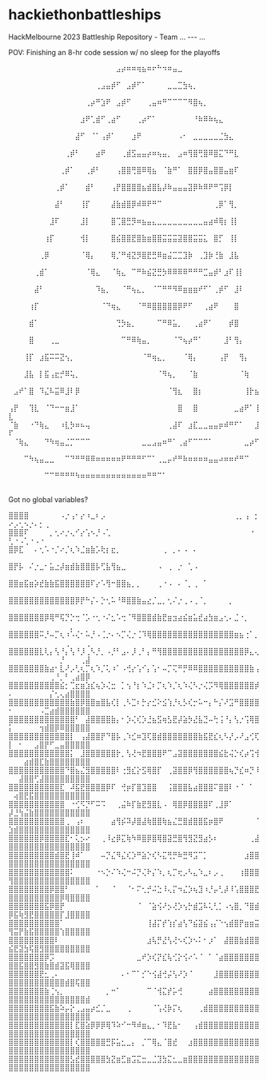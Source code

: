 # hackiethonbattleships
HackMelbourne 2023 Battleship Repository - Team ... --- ...


POV: Finishing an 8-hr code session w/ no sleep for the playoffs


⠀⠀⠀⠀⠀⠀⠀⠀⠀⠀⠀⠀⠀⠀⠀⠀⠀⠀⠀⠀⠀⣠⡴⠶⠶⢶⣦⠶⠖⠓⠲⠶⣤⣀⠀⠀⠀⠀⠀⠀⠀⠀⠀⠀⠀⠀⠀⠀⠀⠀
⠀⠀⠀⠀⠀⠀⠀⠀⠀⠀⠀⠀⠀⠀⠀⠀⠀⢀⣠⣤⡾⠋⠀⣠⡾⠋⠁⠀⠀⠀⠀⣀⣀⣉⣳⢦⡀⠀⠀⠀⠀⠀⠀⠀⠀⠀⠀⠀⠀⠀
⠀⠀⠀⠀⠀⠀⠀⠀⠀⠀⠀⠀⠀⠀⠀⢀⡴⠛⣱⠟⠀⣠⡾⠋⠀⠀⠀⢀⣤⠶⠛⠉⠉⠉⠉⠻⣿⢦⡀⠀⠀⠀⠀⠀⠀⠀⠀⠀⠀⠀
⠀⠀⠀⠀⠀⠀⠀⠀⠀⠀⠀⠀⠀⠀⣰⠟⢁⣾⠋⢀⣴⠋⠀⠀⠀⢀⡴⠋⠁⠀⠀⠀⠀⠀⠀⠀⠘⠷⠿⠷⢦⣄⠀⠀⠀⠀⠀⠀⠀⠀
⠀⠀⠀⠀⠀⠀⠀⠀⠀⠀⠀⠀⠀⣼⠋⠀⠈⠁⢠⡾⠁⠀⠀⠀⣰⠟⠀⠀⠀⠀⠀⠀⠀⠠⠂⠀⣀⣀⣀⣀⣀⣈⣳⣄⠀⠀⠀⠀⠀⠀
⠀⠀⠀⠀⠀⠀⠀⠀⠀⠀⠀⢀⡾⠃⠀⠀⠀⣴⠟⠀⠀⠀⢀⣾⣫⣤⣤⡴⠶⢦⣤⡀⠀⣠⠶⢻⣿⢛⣿⠿⣿⣍⠙⠛⣇⠀⠀⠀⠀⠀
⠀⠀⠀⠀⠀⠀⠀⠀⠀⠀⢀⡾⠁⠀⠀⢀⡾⠃⠀⠀⠀⢠⣿⣿⢛⣿⠿⢿⣦⠀⠈⣷⠛⠁⠀⣿⣿⡿⣿⣤⣿⣿⣤⣶⠏⠀⠀⠀⠀⠀
⠀⠀⠀⠀⠀⠀⠀⠀⠀⢀⡾⠁⠀⠀⠀⣾⠃⠀⠀⠀⢠⡟⣿⣿⣿⣿⣦⣾⣿⣧⡼⠷⣤⣤⣤⣽⡿⠷⠿⠟⠛⢩⡿⡇⠀⠀⠀⠀⠀⠀
⠀⠀⠀⠀⠀⠀⠀⠀⠀⣼⠃⠀⠀⠀⢸⡏⠀⠀⠀⠀⣼⣷⣾⣿⡿⠾⠿⠟⠛⠉⠀⠀⠀⠀⠀⠀⠀⠀⠀⠀⢀⡿⠁⢻⡀⠀⠀⠀⠀⠀
⠀⠀⠀⠀⠀⠀⠀⠀⣸⠏⠀⠀⠀⠀⣸⡇⠀⠀⠀⠀⣿⢉⣿⣛⡻⠶⣦⣤⣄⣀⣀⣀⣀⣀⣀⣀⣀⣀⣤⣴⠾⢿⡆⢸⡇⠀⠀⠀⠀⠀
⠀⠀⠀⠀⠀⠀⠀⢰⡏⠀⠀⠀⠀⠀⢺⡇⠀⠀⠀⠀⣿⣮⣿⣿⣟⣿⣷⣶⣿⣿⣭⣭⣭⣽⣿⣿⣭⣭⣅⠀⣿⡋⠀⢸⡇⠀⠀⠀⠀⠀
⠀⠀⠀⠀⠀⠀⢀⡿⠀⠀⠀⠀⠀⠀⠈⢿⡄⠀⠀⠀⢿⡈⠛⢾⣝⡻⣿⣟⣛⠿⣶⣬⣉⣉⣹⡷⠀⢀⣹⡷⢘⣷⠀⣸⣧⠀⠀⠀⠀⠀
⠀⠀⠀⠀⠀⢀⣾⠁⠀⠀⠀⠀⠀⠀⠀⠈⢿⣄⠀⠀⠈⢷⣄⠀⠉⠛⠷⣮⣝⣛⡳⠿⠿⠿⠿⠛⠛⠛⣉⣤⡾⠃⣰⠏⢸⡇⠀⠀⠀⠀
⠀⠀⠀⠀⠀⣼⠃⠀⠀⠀⠀⠀⠀⠀⠀⠀⠀⠹⣦⡀⠀⠀⠈⠛⢦⣄⡀⠀⠈⠉⠛⠛⠻⠿⣶⣶⣶⠞⠋⠁⢀⡾⠋⠀⣸⠇⠀⠀⠀⠀
⠀⠀⠀⠀⢰⡏⠀⠀⠀⠀⠀⠀⠀⠀⠀⠀⠀⠀⠈⠙⢶⣄⠀⠀⠀⠈⠛⠿⣿⣿⣿⣿⣿⡿⠟⠋⠀⠀⢀⣴⠟⠀⠀⠀⣿⠀⠀⠀⠀⠀
⠀⠀⠀⠀⣾⠁⠀⠀⠀⠀⠀⠀⠀⠀⠀⠀⠀⠀⠀⠀⠀⢙⡳⣦⡀⠀⠀⠀⠀⠉⠛⠿⣥⡀⠀⠀⢀⣴⠟⠁⠀⠀⠀⡾⣿⠀⠀⠀⠀⠀
⠀⠀⠀⠀⣿⠀⠀⠀⢀⣀⠀⠀⠀⠀⠀⠀⠀⠀⠀⠀⠀⠀⠉⠛⠿⢷⣤⡀⠀⠀⠀⠀⠈⠙⢦⡴⠛⠁⠀⠀⠀⠀⣸⠃⢻⡄⠀⠀⠀⠀
⠀⠀⠀⢸⡏⠀⣰⣯⠭⠭⣝⢢⡀⠀⠀⠀⠀⠀⠀⠀⠀⠀⠀⠀⠀⠀⠈⠛⢶⣄⡀⠀⠀⠀⠈⢿⡄⠀⠀⠀⠀⢠⡟⠀⠀⢻⡄⠀⠀⠀
⠀⠀⠀⣸⣧⠀⡇⣯⢠⣖⡚⠿⢥⡀⠀⠀⠀⠀⠀⠀⠀⠀⠀⠀⠀⠀⠀⠀⠀⠈⠻⢦⡀⠀⠀⠈⣷⠀⠀⠀⠀⠀⠀⠀⠀⠈⢷⠀⠀⠀
⠀⣠⠞⠁⣿⠀⠹⣌⠧⣭⠿⣸⠇⡿⠀⠀⠀⠀⠀⠀⠀⠀⠀⠀⠀⠀⠀⠀⠀⠀⠀⠈⢻⣆⠀⠀⣿⡆⠀⠀⠀⠀⠀⠀⠀⠀⢸⡗⣦⠀
⢠⡟⠀⠀⢹⣇⠀⠈⠙⠒⠒⣶⣸⠁⠀⠀⠀⠀⠀⠀⠀⠀⠀⠀⠀⠀⠀⠀⠀⠀⠀⠀⠀⣿⠀⠀⣿⠀⠀⠀⠀⠀⠀⠀⣀⣴⠟⠁⢸⣇
⠈⣷⠀⠀⠐⠙⢷⣄⠀⠀⠰⣇⡳⠶⠦⢤⠀⠀⠀⠀⠀⠀⠀⠀⠀⠀⠀⠀⠀⠀⠀⢀⣼⠏⠀⣰⣏⣀⣀⣤⣤⡶⠾⠛⠋⠁⠀⠀⣸⠏
⠀⠈⢷⣄⠀⠀⠀⠙⠳⢶⣤⣈⡉⠉⠉⠉⠀⠀⠀⠀⠀⠀⠀⠀⠀⠀⣀⣀⣠⣤⠶⠛⠁⢀⣴⠋⠉⠉⠉⠁⠀⠀⠀⠀⠀⠀⣀⡴⠋⠀
⠀⠀⠀⠉⠳⢦⣤⣀⣀⠀⠀⠉⠙⠛⠛⠿⠿⠶⠶⠶⠶⠶⠟⠛⠛⠛⠋⠉⠁⢀⣀⡤⠞⠛⠷⠶⠶⠶⠶⣤⣤⠴⠶⠶⠞⠛⠉⠀⠀⠀
⠀⠀⠀⠀⠀⠀⠀⠉⠉⠛⠛⠛⠛⠳⠶⠶⠶⠶⠶⠶⠶⠶⠶⠶⠶⠶⠶⠛⠛⠉⠁⠀⠀⠀⠀⠀⠀⠀⠀⠀⠀⠀⠀⠀⠀⠀⠀⠀⠀⠀

Got no global variables?

⣿⣿⣿⣿⠀⠀⠀⠀⠀⠀⠠⡐⢠⠂⡔⠰⣀⠆⡠⠀⠀⠀⠀⠀⠀⠀⠀⠀⠀⠀⠀⠀⠀⠀⠀⠀⠀⠀⠀⠀⠀⠀⠀⠀⢀⡀⢠⠀⡂⠔⡠⢂⠢⡐⠄⡂⢀⠀⠀⠀⠀⠀⠀⠀⠀
⣿⣿⣿⠏⠀⠀⠀⠀⡀⢂⠔⡐⢄⠊⡔⢡⠢⡘⠠⢁⠀⠀⠀⠀⠀⠀⠀⠀⠀⠀⠀⠀⠀⠀⠀⠀⠀⠀⠀⠀⠀⠀⠀⠀⠀⠀⠀⠐⠀⢃⠐⠠⢁⠐⠠⠐⠀⠀⠀⠀⠀⠀⠀⠀⠀
⣿⡿⣏⠀⠀⠄⢂⠡⠐⡈⠔⡈⢆⠱⣈⣶⣷⡡⢗⡆⣖⡀⠀⠀⠀⠀⠀⠀⠀⠀⢀⠀⡀⠄⠠⠀⠄⠀⠀⠀⠀⠀⠀⠀⠀⠀⠀⠀⠀⠀⠀⠀⠀⠀⠀⠀⠀⠀⠀⠀⠀⠀⠀⠀⠀
⣿⡟⡧⠀⠌⡐⣀⠂⣥⣐⡼⣶⣾⣷⣿⣿⣿⡧⢋⣧⢻⣦⣀⠀⠀⠀⠀⠀⠀⠠⠀⢀⠀⡐⠀⢁⠠⠀⠀⠀⠀⠀⠀⠀⠀⠀⠀⠀⠀⠀⠀⠀⠀⠀⠀⠀⠀⠀⠀⠀⠀⠀⠀⠀⠀
⣿⣿⣶⣯⣶⡵⣞⣷⣷⣯⣿⣿⣿⣿⣿⣿⠏⡔⠡⢻⠒⣿⣿⣦⡀⡀⠀⠀⠀⢀⠐⠠⠀⠄⠈⡀⢀⠀⠁⠀⠀⠀⠀⠀⠀⠀⠀⠀⠀⠀⠀⠀⠀⠀⠀⠀⠀⠀⠀⠀⠀⠀⠀⠀⠀
⣿⣿⣿⣿⣿⣿⣿⣿⣿⣿⣿⣿⣿⡿⡟⠓⡌⠄⡑⢂⠥⠘⠿⣿⣿⣷⣤⣔⡈⣀⡀⢂⠌⡐⢀⠠⢀⠈⡀⠀⠀⠀⠀⡀⠀⠀⠀⠀⠀⠀⠀⠀⠀⠀⠀⠀⠀⠀⠀⠀⠀⠀⠀⠀⠀
⣿⣿⣿⣿⣿⣿⣿⡿⢿⠛⢯⡙⡑⢒⠈⡡⠐⢂⠐⠌⣂⠡⢒⠈⠻⣿⣿⣿⣾⣷⣟⣶⣲⣴⣮⣶⣥⣞⣴⣳⣶⣠⢂⠄⣈⠐⡀⠀⠀⠀⠀⠀⠀⠀⠀⠀⠀⠀⠀⠀⠀⡀⠀⠀⠀
⣿⣿⣿⣿⣿⣿⠭⡘⠤⡉⢆⠰⠡⢌⠂⠥⡘⠠⢈⡐⠄⠢⡉⢌⡐⢈⠹⢿⣿⣿⣿⣿⣿⣿⣿⣿⣿⣿⣿⣿⣿⣿⣿⣿⣶⣦⢐⠁⡀⠀⠀⠀⠀⠀⠀⠀⠀⠀⠀⠀⢀⠀⠀⠀⢀
⣿⣿⣿⣿⣿⣿⣇⢇⡄⢣⠘⡄⢣⠘⡸⢀⠣⡘⡀⠠⡘⠃⣠⠄⡸⢀⠃⡄⠛⢻⣿⣿⣿⣿⣿⣿⣿⣿⣿⣿⣿⣿⣿⣿⣿⣿⡿⣄⢄⠀⠀⠀⠀⠀⠀⠀⠀⠀⠀⡘⠀⠀⠀⢀⣼
⣿⣿⣿⣿⣿⣿⣿⣷⣴⠂⣇⠜⡠⢃⢆⡉⢆⠱⡈⢅⠰⠁⠠⢚⡔⢡⠊⡄⢡⠂⠤⡉⢍⠛⡛⠿⠿⣿⣿⣿⣿⣿⣿⣿⣿⣿⣿⣷⢠⠀⠀⠀⠀⠀⠀⠀⠀⢀⠘⡀⠃⢀⣴⣿⡿
⣿⣿⣿⣿⣿⣿⣿⣿⣿⣿⣮⡂⢉⣖⣶⣱⣎⢦⡱⢌⣒⠀⡁⢢⠘⡆⠱⣈⠆⡉⢆⠱⡈⢆⠱⢌⠣⡐⢌⡩⠻⢿⣿⣿⣿⣿⣿⣿⡾⠄⠀⠀⠀⠀⠀⠀⠀⡌⢂⢄⣴⣿⣿⣿⣿
⣿⣿⣿⣿⣿⣿⣿⣿⣿⣿⣿⣿⣷⣿⡿⣿⣿⣶⣿⣧⢎⡇⢀⠣⣉⠆⡓⡔⣊⠕⣪⢱⡘⢆⡣⢎⡒⠥⠒⡄⠓⡌⠜⣩⠛⣿⣿⣿⣿⠂⠀⠀⠀⠀⠀⠠⣉⣴⣾⣿⣿⣿⣿⣿⣿
⣿⣿⣿⣿⣿⣿⣿⣿⣿⣿⣿⣿⣿⠃⠀⣼⣿⣿⣿⣿⣷⡄⠂⡱⢌⢎⡱⣘⣦⣫⢶⣣⣟⡼⣵⡳⣜⣧⣙⠤⢓⢨⠘⡄⢣⡐⢩⢿⣿⡅⠀⠀⠀⠀⠀⢲⣾⣿⡿⠿⣿⣿⣿⣿⣿
⣿⣿⣿⣿⣿⣿⣿⣿⣿⣿⣿⣿⡇⠀⢠⣼⣿⣿⡟⠙⣿⡧⢀⠱⣊⠶⣹⢏⣿⣾⣿⣿⣿⣿⣿⣿⣿⣷⣯⣟⣎⢆⠣⡜⡠⠜⣠⢊⢏⡇⠀⠂⠀⠀⣠⣿⡟⠋⣀⣤⣿⣿⣿⣿⣿
⣿⣿⣿⣿⣿⣿⣿⣿⣿⣿⣿⣿⡅⠀⣸⣿⣿⣿⣿⣿⣿⡗⡀⢣⢜⠲⣟⣿⣿⣿⠟⠉⣠⣽⣿⣿⣿⣿⣿⣿⣿⣮⣗⢬⡑⢎⡴⢩⢺⠀⠀⠀⣴⣾⣿⣏⣷⣿⣿⣿⣿⣿⣿⣿⣿
⣿⣿⣿⣿⣿⣿⣿⣿⣿⣿⣿⠙⣿⣦⣌⣻⣿⣿⣿⣿⣿⠇⢐⣻⣎⡕⣫⢿⣿⡏⠀⢀⣽⣿⣿⡿⢻⣿⣿⣿⣿⣿⣿⢦⡙⣎⠶⡙⠸⠀⠀⣼⣿⣿⢋⣼⣿⣿⣿⣿⣿⣿⣿⣿⣿
⣿⣿⣿⣿⣿⣿⣿⣿⣿⣿⣏⠀⠼⣯⣟⣿⣿⣿⣿⡿⠏⠀⢚⡶⡏⣿⣹⣿⣿⠀⠀⢨⣿⣿⣿⣧⣴⣿⣿⣿⠍⣿⣿⠇⠐⠈⠀⠁⠀⠀⢴⣿⣟⣯⣿⣿⣿⣿⣿⣿⣿⣿⣿⣿⣿
⣿⣿⣿⣿⣿⣿⣿⣿⣿⣿⣿⠀⠐⢊⠫⡙⠋⠭⠩⠀⠀⢀⣬⠷⡏⣷⣟⣻⣿⣇⠠⠀⢿⣿⡿⣿⣿⣿⣿⠏⢀⣸⡿⠁⠀⠀⠀⠀⠀⡼⣘⢳⣬⣷⣿⣿⣿⣿⣿⣿⣿⣿⣿⣿⣿
⣿⣿⣿⣿⣿⣿⣿⣿⣿⣿⣿⢀⠀⢠⠆⠀⠀⠀⠀⠀⣴⢻⡮⠽⡼⣿⣼⢷⣿⣿⢷⣦⣌⣛⣿⣾⣿⣿⣯⡶⣿⠟⠀⠀⠀⠀⠀⠀⠈⣱⣾⣿⣿⣿⣿⣿⣿⣿⣿⣿⣿⣿⣿⣿⣿
⣿⣿⣿⣿⣿⣿⡿⣿⣿⣿⣿⣏⠂⢅⡢⠔⠀⠀⢀⠸⣔⡿⣍⢷⠳⠿⣿⡿⣿⢿⣿⣽⣛⣿⢻⣻⣝⣻⣴⡣⠆⠀⠀⠀⠀⠀⠀⢀⣼⣿⣿⣿⣿⣿⣿⣿⣿⣿⣿⣿⣿⣿⣿⣿⣿
⣿⣿⣿⣿⣿⣿⣿⣿⣿⣾⣿⣟⢸⠾⠁⠀⠀⠀⠤⡙⣌⠻⣌⢎⡱⠛⣵⡑⢎⠣⣍⢛⡛⠷⣛⠻⣩⠉⡁⠀⠀⠀⠀⠀⠀⠀⣰⣿⣿⣿⣿⣿⣿⣿⣿⣿⣿⣿⣿⣿⣿⣿⣿⣿⣿
⣿⣿⣿⣿⣿⣿⣿⣿⣿⣿⣿⣿⠅⠀⠀⠀⠀⠐⠢⡑⠌⠱⢌⠒⠬⡙⢌⠗⡌⠱⡀⢆⡉⢖⡠⠣⣄⠱⣀⠆⡠⢀⠀⠀⠀⢰⣿⣿⣿⢻⣿⣿⣿⣿⣿⣿⣿⣿⣿⣿⣿⣿⣿⣿⣿
⣿⣿⣿⣿⣿⣿⣿⣿⡿⣿⣿⠃⠀⠀⠀⠀⠀⠁⠀⠀⠈⠀⠀⠈⠂⠍⢂⡚⠬⣑⠸⢄⡍⠲⣌⡱⢦⣹⠰⡘⡤⢃⡼⠸⢡⣿⣿⣿⣟⣿⣿⣿⣿⣿⣿⣿⣿⣿⣿⡿⢿⣿⣿⣿⣿
⣿⣿⣿⣿⣿⣿⣿⣯⡿⣿⡟⠀⠀⠀⠀⠀⠀⠀⠀⠀⠀⠀⠀⠀⠀⠈⠀⠈⣵⢪⠜⡢⢜⡱⢢⡓⣾⣩⠧⢅⢃⡁⠠⢢⣿⡀⠙⣿⣾⡿⣯⢷⣻⣟⣿⣿⣿⣿⣿⡏⣸⣿⣿⣿⣿
⣿⣿⣿⣿⣿⣿⣿⣿⣿⣿⠁⠀⠀⠀⠀⠀⠀⠀⠀⠀⠀⠀⠀⠀⠀⠀⠀⢸⣼⡍⡞⢱⡎⣴⢣⠙⣮⣽⣮⢠⡌⠑⢢⣾⣿⡟⣶⣶⣭⢻⣭⡟⣷⣯⣿⣿⣿⣿⣿⢱⣿⣿⣿⣿⣿
⣿⣿⣿⣿⣿⣿⣿⣿⣿⠇⠀⠀⠀⠀⠀⠀⠀⠀⠀⠀⠀⠀⠀⠀⠀⠀⠀⣰⢧⡛⣜⢣⢜⠢⢎⡱⠢⠅⠂⡰⠁⠀⣼⣿⣿⣷⣾⣿⣿⣮⣟⣽⣳⢯⣿⣻⣿⣿⣿⣿⣿⣿⣿⣿⣿
⣿⣿⣿⣿⣿⣿⣿⡿⡩⠀⠀⠀⠀⠀⠀⠀⠀⠀⠀⠀⠀⠀⠀⠀⠀⣀⠞⡱⢎⡝⣎⢧⢊⡕⢪⠔⠡⠈⠀⠁⠈⣴⣿⣿⣿⣿⣿⣿⣿⣿⣿⣯⣿⣿⣻⣿⣷⣿⣾⣽⣯⢿⣿⣿⣿
⣿⣿⣿⣿⣿⣿⣟⣂⢀⠄⠀⠀⠀⠀⠀⠀⠀⠀⠀⠀⠀⠀⠄⠂⠉⠁⡊⠑⢪⣼⢚⡬⢣⠜⡱⠈⠀⠀⠀⠀⣸⣿⣿⣿⣿⣿⣿⣿⣿⣿⣿⣿⣿⣿⣿⣿⣿⣿⣿⣿⣾⣿⢯⣿⣿
⣿⣿⣿⣿⣿⣿⣿⣷⢈⢢⡀⠀⠀⠀⠀⠀⠀⠀⠀⡀⠒⠁⠀⠀⠀⠀⠀⠉⠈⢺⣍⡞⡥⢚⠀⠀⠀⠀⠀⣴⣿⣿⣿⣿⣿⣿⣿⣿⣿⣿⣿⣿⣿⣿⣿⣿⣿⣿⣿⣿⣿⣿⣿⣿⣾
⣿⣿⣿⣿⣿⣿⣿⣿⣯⣷⠵⡤⡕⢀⣠⣤⡴⣊⡈⣀⠀⠀⠀⢀⠀⠀⠀⠀⠈⢡⢜⡷⡍⢆⠀⠀⠀⢀⣾⣿⣿⣿⣿⣿⣿⣿⣿⣿⣿⣿⣿⣿⣿⣿⣿⣿⣿⣿⣿⣿⣿⣿⣿⣿⣿
⣿⣿⣿⣿⣿⣿⣿⣿⣿⣿⣿⣿⡇⣏⣿⣵⡿⡿⡿⢿⠹⠵⠊⠒⠻⠾⣶⣄⡀⠂⠹⣟⣧⠂⠀⠀⢠⣾⣿⣿⣿⣿⣿⣿⣿⣿⣿⣿⣿⣿⣿⣿⣿⣿⣿⣿⣿⣿⣿⣿⣿⣿⣿⣿⣿
⣿⣿⣿⣿⣿⣿⣿⣿⣿⣿⣿⣿⡇⢎⣿⣿⣿⣿⣿⣛⡯⣥⣂⣀⡄⠀⡈⠉⢿⣄⠈⣿⣞⠀⠀⣰⣿⣿⣿⣿⣿⣿⣿⣿⣿⣿⣿⣿⣿⣿⣿⣿⣿⣿⣿⣿⣿⣿⣿⣿⣿⣿⣿⣿⣿
⣿⣿⣿⣿⣿⣿⣿⣿⣿⣿⣿⣿⣣⣞⣿⣿⣿⣿⣿⣳⣝⣶⣋⣶⣩⣍⣒⣀⣈⣹⣳⣍⣂⣀⣶⣿⣿⣿⣿⣿⣿⣿⣿⣿⣿⣿⣿⣿⣿⣿⣿⣿⣿⣿⣿⣿⣿⣿⣿⣿⣿⣿⣿⣿⣿